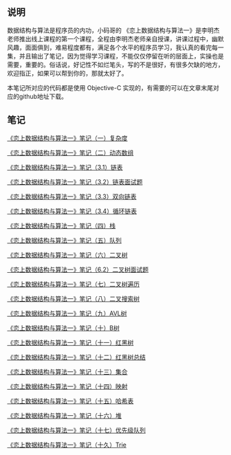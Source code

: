 **说明**
---
数据结构与算法是程序员的内功，小码哥的 《恋上数据结构与算法一》是李明杰老师推出线上课程的第一个课程，全程由李明杰老师亲自授课，讲课过程中，幽默风趣，面面俱到，难易程度都有，满足各个水平的程序员学习，我认真的看完每一集，并且输出了笔记，因为觉得学习课程，不能仅仅停留在听的层面上，实操也是需要，重要的。俗话说，好记性不如烂笔头，写的不是很好，有很多欠缺的地方，欢迎指正，如果可以帮到你的，那就太好了。

本笔记所对应的代码都是使用 Objective-C 实现的，有需要的可以在文章末尾对应的github地址下载。

**笔记**
---

[《恋上数据结构与算法一》笔记（一）复杂度](https://www.jianshu.com/p/be17a5c253ec)

[《恋上数据结构与算法一》笔记（二）动态数组](https://www.jianshu.com/p/fd450046dca1)

[《恋上数据结构与算法一》笔记（3.1）链表](https://www.jianshu.com/p/0216af1e01f8)

[《恋上数据结构与算法一》笔记（3.2）链表面试题](https://www.jianshu.com/p/0c6371e38ddd)

[《恋上数据结构与算法一》笔记（3.3）双向链表](https://www.jianshu.com/p/3990a9e1ebcd)

[《恋上数据结构与算法一》笔记（3.4）循环链表](https://www.jianshu.com/p/32e0f07fd565)

[《恋上数据结构与算法一》笔记（四）栈](https://www.jianshu.com/p/1d52f96cb1ab)

[《恋上数据结构与算法一》笔记（五）队列](https://www.jianshu.com/p/089da5541558)

[《恋上数据结构与算法一》笔记（六）二叉树](https://www.jianshu.com/p/a282eb61e1f0)

[《恋上数据结构与算法一》笔记（6.2）二叉树面试题](https://www.jianshu.com/p/a4038f2279a4)

[《恋上数据结构与算法一》笔记（七）二叉树遍历](https://www.jianshu.com/p/d5a8c19bba60)

[《恋上数据结构与算法一》笔记（八）二叉搜索树](https://www.jianshu.com/p/0ebecee7aa71)

[《恋上数据结构与算法一》笔记（九）AVL树](https://www.jianshu.com/p/0202d8467cce)

[《恋上数据结构与算法一》笔记（十）B树](https://www.jianshu.com/p/867695f45ad7)

[《恋上数据结构与算法一》笔记（十一）红黑树](https://www.jianshu.com/p/fe2d66274496)

[《恋上数据结构与算法一》笔记（十二）红黑树总结](https://www.jianshu.com/p/d3012c9acdf0)

[《恋上数据结构与算法一》笔记（十三）集合](https://www.jianshu.com/p/26fbca3e5f6b)

[《恋上数据结构与算法一》笔记（十四）映射](https://www.jianshu.com/p/1a418de7c0be)

[《恋上数据结构与算法一》笔记（十五）哈希表](https://www.jianshu.com/p/c137dad93d8d)

[《恋上数据结构与算法一》笔记（十六）堆](https://www.jianshu.com/p/d62ec033370b)

[《恋上数据结构与算法一》笔记（十七）优先级队列](https://www.jianshu.com/p/c3600db997ed)

[《恋上数据结构与算法一》笔记（十久）Trie](https://www.jianshu.com/p/37a783ab1d32)


